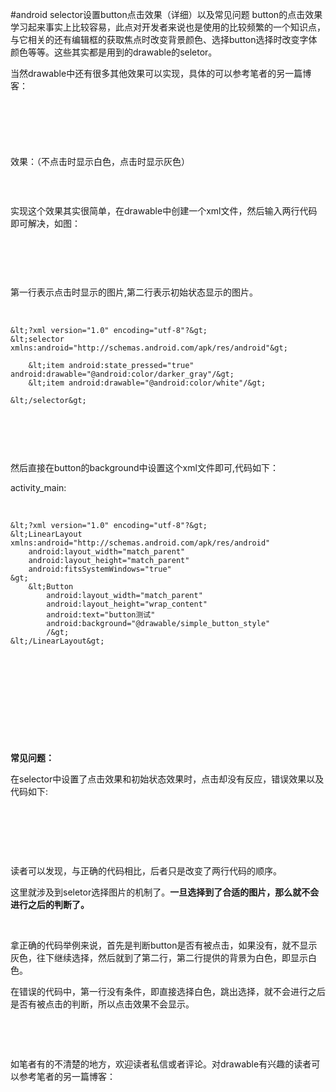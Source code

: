 #android  selector设置button点击效果（详细）以及常见问题
button的点击效果学习起来事实上比较容易，此点对开发者来说也是使用的比较频繁的一个知识点，与它相关的还有编辑框的获取焦点时改变背景颜色、选择button选择时改变字体颜色等等。这些其实都是用到的drawable的seletor。

当然drawable中还有很多其他效果可以实现，具体的可以参考笔者的另一篇博客：

# 

 

 

效果：（不点击时显示白色，点击时显示灰色）

<img alt="" class="has" src="https://img-blog.csdn.net/20160202095915938?watermark/2/text/aHR0cDovL2Jsb2cuY3Nkbi5uZXQv/font/5a6L5L2T/fontsize/400/fill/I0JBQkFCMA==/dissolve/70/gravity/Center">

 

实现这个效果其实很简单，在drawable中创建一个xml文件，然后输入两行代码即可解决，如图：

 

<img alt="" class="has" src="https://img-blog.csdn.net/20160202100334663?watermark/2/text/aHR0cDovL2Jsb2cuY3Nkbi5uZXQv/font/5a6L5L2T/fontsize/400/fill/I0JBQkFCMA==/dissolve/70/gravity/Center">

 

第一行表示点击时显示的图片,第二行表示初始状态显示的图片。

 

```
&lt;?xml version="1.0" encoding="utf-8"?&gt;
&lt;selector xmlns:android="http://schemas.android.com/apk/res/android"&gt;
    
    &lt;item android:state_pressed="true" android:drawable="@android:color/darker_gray"/&gt;
    &lt;item android:drawable="@android:color/white"/&gt;

&lt;/selector&gt;
```

 

<img alt="" class="has" src="https://img-blog.csdn.net/20160202100334663?watermark/2/text/aHR0cDovL2Jsb2cuY3Nkbi5uZXQv/font/5a6L5L2T/fontsize/400/fill/I0JBQkFCMA==/dissolve/70/gravity/Center">

 

然后直接在button的background中设置这个xml文件即可,代码如下：

activity_main:

 

```
&lt;?xml version="1.0" encoding="utf-8"?&gt;
&lt;LinearLayout xmlns:android="http://schemas.android.com/apk/res/android"
    android:layout_width="match_parent"
    android:layout_height="match_parent"
    android:fitsSystemWindows="true"
&gt;
    &lt;Button
        android:layout_width="match_parent"
        android:layout_height="wrap_content"
        android:text="button测试"
        android:background="@drawable/simple_button_style"
        /&gt;
&lt;/LinearLayout&gt;

```

 

 

 

 

 

**常见问题：**

在selector中设置了点击效果和初始状态效果时，点击却没有反应，错误效果以及代码如下:

<img alt="" class="has" src="https://img-blog.csdn.net/20160202101318304?watermark/2/text/aHR0cDovL2Jsb2cuY3Nkbi5uZXQv/font/5a6L5L2T/fontsize/400/fill/I0JBQkFCMA==/dissolve/70/gravity/Center">

<img alt="" class="has" src="https://img-blog.csdn.net/20160202100641354?watermark/2/text/aHR0cDovL2Jsb2cuY3Nkbi5uZXQv/font/5a6L5L2T/fontsize/400/fill/I0JBQkFCMA==/dissolve/70/gravity/Center">

 

 

读者可以发现，与正确的代码相比，后者只是改变了两行代码的顺序。

这里就涉及到seletor选择图片的机制了。**一旦选择到了合适的图片，那么就不会进行之后的判断了。**

 

拿正确的代码举例来说，首先是判断button是否有被点击，如果没有，就不显示灰色，往下继续选择，然后就到了第二行，第二行提供的背景为白色，即显示白色。

在错误的代码中，第一行没有条件，即直接选择白色，跳出选择，就不会进行之后是否有被点击的判断，所以点击效果不会显示。

 

 

如笔者有的不清楚的地方，欢迎读者私信或者评论。对drawable有兴趣的读者可以参考笔者的另一篇博客：
